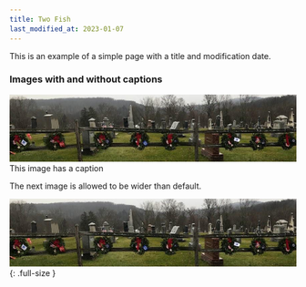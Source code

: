 ```yaml
---
title: Two Fish
last_modified_at: 2023-01-07
---
```

This is an example of a simple page with a title and modification date.

### Images with and without captions

![Alt text here](/assets/images/banner.jpg)
This image has a caption

The next image is allowed to be wider than default.

![Another image](/assets/images/banner.jpg){: .full-size }

